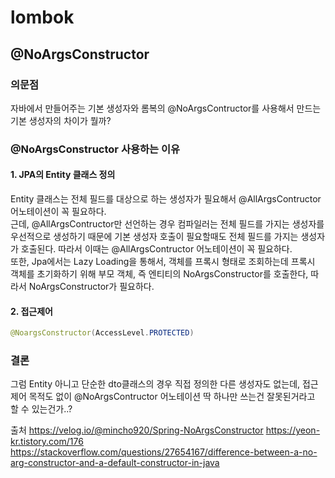 # lombok
## @NoArgsConstructor
### 의문점
자바에서 만들어주는 기본 생성자와 롬복의 @NoArgsContructor를 사용해서 만드는 기본 생성자의 차이가 뭘까?

### @NoArgsConstructor 사용하는 이유
#### 1. JPA의 Entity 클래스 정의
Entity 클래스는 전체 필드를 대상으로 하는 생성자가 필요해서 @AllArgsContructor 어노테이션이 꼭 필요하다.   
근데, @AllArgsContructor만 선언하는 경우 컴파일러는 전체 필드를 가지는 생성자를 우선적으로 생성하기 때문에 기본 생성자 호출이 필요할때도 전체 필드를 가지는 생성자가 호출된다.
따라서 이때는  @AllArgsContructor 어노테이션이 꼭 필요하다.   
또한, Jpa에서는 Lazy Loading을 통해서, 객체를 프록시 형태로 조회하는데 프록시 객체를 초기화하기 위해 부모 객체, 즉 엔티티의 NoArgsConstructor를 호출한다,
따라서 NoArgsConstructor가 필요하다.

#### 2. 접근제어 
```java
@NoargsConstructor(AccessLevel.PROTECTED)
```

### 결론
그럼 Entity 아니고 단순한 dto클래스의 경우 직접 정의한 다른 생성자도 없는데, 접근제어 목적도 없이 @NoArgsContructor 어노테이션 딱 하나만 쓰는건 잘못된거라고 할 수 있는건가..?


출처
https://velog.io/@mincho920/Spring-NoArgsConstructor
https://yeon-kr.tistory.com/176
https://stackoverflow.com/questions/27654167/difference-between-a-no-arg-constructor-and-a-default-constructor-in-java
